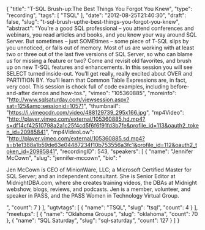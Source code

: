 {
  "title": "T-SQL Brush-up:The Best Things You Forgot You Knew",
  "type": "recording",
  "tags": [
    "TSQL"
  ],
  "date": "2012-08-25T21:40:30",
  "draft": false,
  "slug": "t-sql-brush-upthe-best-things-you-forgot-you-knew",
  "abstract": "You’re a good SQL professional – you attend conferences and webinars, you read articles and books, and you know your way around SQL Server. But sometimes – just SOMEtimes – some piece of T-SQL slips by you unnoticed, or falls out of memory. Most of us are working with at least two or three out of the last five versions of SQL Server, so who can blame us for missing a feature or two? Come and revisit old favorites, and brush up on new T-SQL features and enhancements. In this session you will see SELECT turned inside-out. You’ll get really, really excited about OVER and PARTITION BY. You’ll learn that Common Table Expressions are, in fact, very cool. This session is chock full of code examples, including before-and-after demos and how-tos.",
  "vimeo": "105360885",
  "moreinfo": "http://www.sqlsaturday.com/viewsession.aspx?sat=125&amp;sessionid=10571",
  "thumbnail": "https://i.vimeocdn.com/video/488129739_295x166.jpg",
  "mp4Video": "http://player.vimeo.com/external/105360885.hd.mp4?s=df14cf42510798a2a1c25f4cd5f6f6f91fd3b7fe&profile_id=113&oauth2_token_id=20985841",
  "mp4VideoLow": "http://player.vimeo.com/external/105360885.sd.mp4?s=b1e1388a1b59de63e04487234f10b753556a3fc1&profile_id=112&oauth2_token_id=20985841",
  "recordingID": 543,
  "speakers": [
    {
      "name": "Jennifer McCown",
      "slug": "jennifer-mccown",
      "bio": "<p>Jen McCown is CEO of MinionWare, LLC; a Microsoft Certified Master for SQL Server; and an independent consultant. She is Senior Editor at MidnightDBA.com, where she creates training videos, the DBAs at Midnight webshow, blogs, reviews, and podcasts. Jen is a member, volunteer, and speaker in PASS, and the PASS Women in Technology Virtual Group.</p>",
      "count": 7
    }
  ],
  "ugtvtags": [
    {
      "name": "TSQL",
      "slug": "tsql",
      "count": 4
    }
  ],
  "meetups": [
    {
      "name": "Oklahoma Groups",
      "slug": "oklahoma",
      "count": 70
    },
    {
      "name": "SQL Saturday",
      "slug": "sql-saturday",
      "count": 127
    }
  ]
}